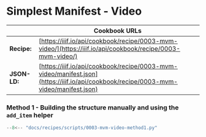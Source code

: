 # Simplest Manifest - Video
|              | **Cookbook URLs**                                                                                                                    |
|--------------|--------------------------------------------------------------------------------------------------------------------------------------|
| **Recipe:**  | [https://iiif.io/api/cookbook/recipe/0003-mvm-video/](https://iiif.io/api/cookbook/recipe/0003-mvm-video/)                           |
| **JSON-LD:** | [https://iiif.io/api/cookbook/recipe/0003-mvm-video/manifest.json](https://iiif.io/api/cookbook/recipe/0003-mvm-video/manifest.json) |

### Method 1 - Building the structure manually and using the `add_item` helper
```python
--8<-- "docs/recipes/scripts/0003-mvm-video-method1.py"
```
